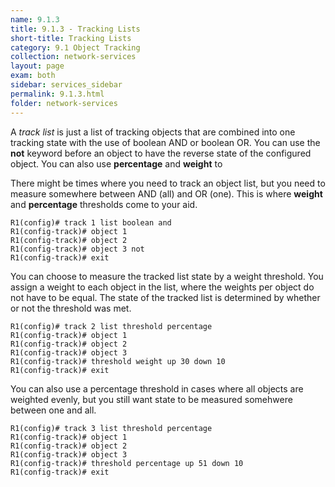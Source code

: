 ```yaml
---
name: 9.1.3
title: 9.1.3 - Tracking Lists
short-title: Tracking Lists
category: 9.1 Object Tracking
collection: network-services
layout: page
exam: both
sidebar: services_sidebar
permalink: 9.1.3.html
folder: network-services
---
```

A *track list* is just a list of tracking objects that are combined into one tracking state with the use of boolean AND or boolean OR. You can use the **not** keyword before an object to have the reverse state of the configured object. You can also use **percentage** and **weight** to  


There might be times where you need to track an object list, but you need to measure somewhere between AND (all) and OR (one). This is where **weight** and **percentage** thresholds come to your aid.
```
R1(config)# track 1 list boolean and
R1(config-track)# object 1
R1(config-track)# object 2
R1(config-track)# object 3 not
R1(config-track)# exit
```
You can choose to measure the tracked list state by a weight threshold. You assign a weight to each object in the list, where the weights per object do not have to be equal. The state of the tracked list is determined by whether or not the threshold was met.
```
R1(config)# track 2 list threshold percentage
R1(config-track)# object 1
R1(config-track)# object 2
R1(config-track)# object 3
R1(config-track)# threshold weight up 30 down 10
R1(config-track)# exit
```

You can also use a percentage threshold in cases where all objects are weighted evenly, but you still want state to be measured somehwere between one and all.
```
R1(config)# track 3 list threshold percentage
R1(config-track)# object 1
R1(config-track)# object 2
R1(config-track)# object 3
R1(config-track)# threshold percentage up 51 down 10
R1(config-track)# exit
```
